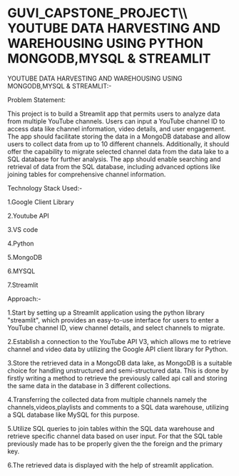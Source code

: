 # GUVI_CAPSTONE_PROJECT\\\ YOUTUBE DATA HARVESTING AND WAREHOUSING USING PYTHON MONGODB,MYSQL & STREAMLIT

YOUTUBE DATA HARVESTING AND WAREHOUSING USING MONGODB,MYSQL & STREAMLIT:-

Problem Statement:

This project is to build a Streamlit app that permits users to analyze data from multiple YouTube channels. Users can input a YouTube channel ID to access data like channel information, video details, and user engagement. The app should facilitate storing the data in a MongoDB database and allow users to collect data from up to 10 different channels. Additionally, it should offer the capability to migrate selected channel data from the data lake to a SQL database for further analysis. The app should enable searching and retrieval of data from the SQL database, including advanced options like joining tables for comprehensive channel information.

Technology Stack Used:-

1.Google Client Library

2.Youtube API

3.VS code

4.Python

5.MongoDB

6.MYSQL

7.Streamlit


Approach:-


1.Start by setting up a Streamlit application using the python library "streamlit", which provides an easy-to-use interface for users to enter a YouTube channel ID, view channel details, and select channels to migrate.

2.Establish a connection to the YouTube API V3, which allows me to retrieve channel and video data by utilizing the Google API client library for Python.

3.Store the retrieved data in a MongoDB data lake, as MongoDB is a suitable choice for handling unstructured and semi-structured data. This is done by firstly writing a method to retrieve the previously called api call and storing the same data in the database in 3 different collections.

4.Transferring the collected data from multiple channels namely the channels,videos,playlists and comments to a SQL data warehouse, utilizing a SQL database like MySQL for this purpose.

5.Utilize SQL queries to join tables within the SQL data warehouse and retrieve specific channel data based on user input. For that the SQL table previously made has to be properly given the the foreign and the primary key.

6.The retrieved data is displayed with the help of streamlit application.
